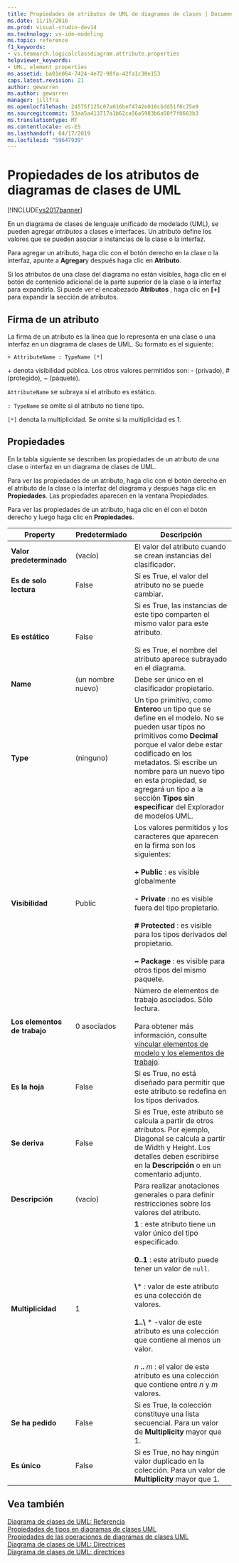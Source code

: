 ```yaml
---
title: Propiedades de atributos de UML de diagramas de clases | Documentos de Microsoft
ms.date: 11/15/2016
ms.prod: visual-studio-dev14
ms.technology: vs-ide-modeling
ms.topic: reference
f1_keywords:
- vs.teamarch.logicalclassdiagram.attribute.properties
helpviewer_keywords:
- UML, element properties
ms.assetid: ba01e064-7424-4e72-98fa-42fa1c30e153
caps.latest.revision: 21
author: gewarren
ms.author: gewarren
manager: jillfra
ms.openlocfilehash: 24575f125c07a016bef4742e010cbdd51f6c75e9
ms.sourcegitcommit: 53aa5a413717a1b62ca56a5983b6a50f7f0663b3
ms.translationtype: MT
ms.contentlocale: es-ES
ms.lasthandoff: 04/17/2019
ms.locfileid: "59647939"
---
```

# <a name="properties-of-attributes-on-uml-class-diagrams"></a>Propiedades de los atributos de diagramas de clases de UML
[!INCLUDE[vs2017banner](../includes/vs2017banner.md)]

En un diagrama de clases de lenguaje unificado de modelado (UML), se pueden agregar *atributos* a clases e interfaces. Un atributo define los valores que se pueden asociar a instancias de la clase o la interfaz.  

 Para agregar un atributo, haga clic con el botón derecho en la clase o la interfaz, apunte a **Agregar**y después haga clic en **Atributo**.  

 Si los atributos de una clase del diagrama no están visibles, haga clic en el botón de contenido adicional de la parte superior de la clase o la interfaz para expandirla. Si puede ver el encabezado **Atributos** , haga clic en **[+]** para expandir la sección de atributos.  

## <a name="signature-of-an-attribute"></a>Firma de un atributo  
 La firma de un atributo es la línea que lo representa en una clase o una interfaz en un diagrama de clases de UML. Su formato es el siguiente:  

```  
+ AttributeName : TypeName [*]  
```  

 \+ denota visibilidad pública. Los otros valores permitidos son: - (privado), # (protegido), ~ (paquete).  

 `AttributeName` se subraya si el atributo es estático.  

 `: TypeName` se omite si el atributo no tiene tipo.  

 `[*]` denota la multiplicidad. Se omite si la multiplicidad es 1.  

## <a name="properties"></a>Propiedades  
 En la tabla siguiente se describen las propiedades de un atributo de una clase o interfaz en un diagrama de clases de UML.  

 Para ver las propiedades de un atributo, haga clic con el botón derecho en el atributo de la clase o la interfaz del diagrama y después haga clic en **Propiedades**. Las propiedades aparecen en la ventana Propiedades.  

 Para ver las propiedades de un atributo, haga clic en él con el botón derecho y luego haga clic en **Propiedades**.  

|   **Property**    | **Predetermiado**  |                                                                                                                                                                                                         Descripción                                                                                                                                                                                                          |
|-------------------|--------------|------------------------------------------------------------------------------------------------------------------------------------------------------------------------------------------------------------------------------------------------------------------------------------------------------------------------------------------------------------------------------------------------------------------------------|
| **Valor predeterminado** |   (vacío)    |                                                                                                                                                                               El valor del atributo cuando se crean instancias del clasificador.                                                                                                                                                                                |
| **Es de solo lectura**  |    False     |                                                                                                                                                                                    Si es True, el valor del atributo no se puede cambiar.                                                                                                                                                                                    |
|   **Es estático**   |    False     |                                                                                                                    Si es True, las instancias de este tipo comparten el mismo valor para este atributo.<br /><br /> Si es True, el nombre del atributo aparece subrayado en el diagrama.                                                                                                                    |
|     **Name**      | (un nombre nuevo) |                                                                                                                                                                                        Debe ser único en el clasificador propietario.                                                                                                                                                                                        |
|     **Type**      |    (ninguno)    |                                                Un tipo primitivo, como **Entero**o un tipo que se define en el modelo. No se pueden usar tipos no primitivos como **Decimal** porque el valor debe estar codificado en los metadatos. Si escribe un nombre para un nuevo tipo en esta propiedad, se agregará un tipo a la sección **Tipos sin especificar** del Explorador de modelos UML.                                                 |
|  **Visibilidad**   |    Public    |                                     Los valores permitidos y los caracteres que aparecen en la firma son los siguientes:<br /><br /> **+ Public** : es visible globalmente<br /><br /> **- Private** : no es visible fuera del tipo propietario.<br /><br /> **# Protected** : es visible para los tipos derivados del propietario.<br /><br /> **~ Package** : es visible para otros tipos del mismo paquete.                                      |
|  **Los elementos de trabajo**   | 0 asociados |                                                                                                                          Número de elementos de trabajo asociados. Sólo lectura.<br /><br /> Para obtener más información, consulte [vincular elementos de modelo y los elementos de trabajo](../modeling/link-model-elements-and-work-items.md).                                                                                                                           |
|    **Es la hoja**    |    False     |                                                                                                                                                                    Si es True, no está diseñado para permitir que este atributo se redefina en los tipos derivados.                                                                                                                                                                     |
|  **Se deriva**   |    False     |                                                                                                              Si es True, este atributo se calcula a partir de otros atributos. Por ejemplo, Diagonal se calcula a partir de Width y Height. Los detalles deben escribirse en la **Descripción** o en un comentario adjunto.                                                                                                              |
|  **Descripción**  |   (vacío)    |                                                                                                                                                                        Para realizar anotaciones generales o para definir restricciones sobre los valores del atributo.                                                                                                                                                                        |
| **Multiplicidad**  |      1       | **1** : este atributo tiene un valor único del tipo especificado.<br /><br /> **0..1** : este atributo puede tener un valor de `null`.<br /><br /> **\\**\* : valor de este atributo es una colección de valores.<br /><br /> **1..\\**  \* -valor de este atributo es una colección que contiene al menos un valor.<br /><br /> *n* **..** *m* : el valor de este atributo es una colección que contiene entre *n* y *m* valores. |
|  **Se ha pedido**   |    False     |                                                                                                                                                                    Si es True, la colección constituye una lista secuencial. Para un valor de **Multiplicity** mayor que 1.                                                                                                                                                                     |
|   **Es único**   |    False     |                                                                                                                                                                Si es True, no hay ningún valor duplicado en la colección. Para un valor de **Multiplicity** mayor que 1.                                                                                                                                                                |

## <a name="see-also"></a>Vea también  
 [Diagrama de clases de UML: Referencia](../modeling/uml-class-diagrams-reference.md)   
 [Propiedades de tipos en diagramas de clases UML](../modeling/properties-of-types-on-uml-class-diagrams.md)   
 [Propiedades de las operaciones de diagramas de clases UML](../modeling/properties-of-operations-on-uml-class-diagrams.md)   
 [Diagrama de clases de UML: Directrices](../modeling/uml-class-diagrams-guidelines.md)   
 [Diagrama de clases de UML: directrices](../modeling/uml-class-diagrams-guidelines.md)
